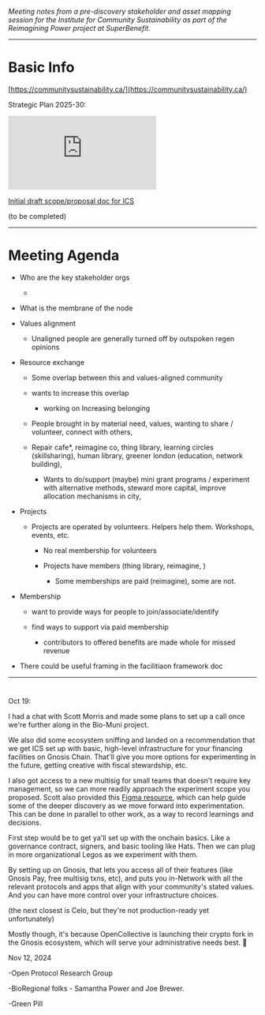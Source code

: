 _Meeting notes from a pre-discovery stakeholder and asset mapping session for the Institute for Community Sustainability as part of the Reimagining Power project at SuperBenefit._

---

# Basic Info

[https://communitysustainability.ca/](https://communitysustainability.ca/)

Strategic Plan 2025-30:

![DRAFT_ICS_Strategic_Plan_2025-2030_-_July_2024.pdf](https://cdn.charmverse.io/user-content/215aa41f-717d-493c-a04b-09eaa7ea95fa/ebe93d6e-6ecc-41cb-8c69-13eae3b382a3/DRAFT_ICS_Strategic_Plan_2025-2030_-_July_2024.pdf)

[Initial draft scope/proposal doc for ICS](https://docs.google.com/document/d/1K8_Zpqt5sSBESR4QR4Gu3ImTiptPF0GweQdT3ow7LOo/edit#heading=h.7ya7dda5edzb)

  (to be completed)

---

# Meeting Agenda

- Who are the key stakeholder orgs

  - 

-  What is the membrane of the node

  - Values alignment

    - Unaligned people are generally turned off by outspoken regen opinions

  - Resource exchange

    - Some overlap between this and values-aligned community

    - wants to increase this overlap

      - working on Increasing belonging

    - People brought in by material need, values, wanting to share / volunteer, connect with others, 

    - Repair cafe\*, reimagine co, thing library, learning circles (skillsharing), human library, greener london (education, network building), 

      - Wants to do/support (maybe) mini grant programs / experiment with alternative methods, steward more capital, improve allocation mechanisms in city, 

  - Projects

    - Projects are operated by volunteers. Helpers help them. Workshops, events, etc. 

      - No real membership for volunteers

      - Projects have members (thing library, reimagine, )

        - Some memberships are paid (reimagine), some are not.

- Membership

  - want to provide ways for people to join/associate/identify

  - find ways to support via paid membership

    - contributors to offered benefits are made whole for missed revenue

- There could be useful framing in the facilitiaon framework doc  

---

# 

Oct 19:

I had a chat with Scott Morris and made some plans to set up a call once we're further along in the Bio-Muni project.

We also did some ecosystem sniffing and landed on a recommendation that we get ICS set up with basic, high-level infrastructure for your financing facilities on Gnosis Chain. That'll give you more options for experimenting in the future, getting creative with fiscal stewardship, etc.

I also got access to a new multisig for small teams that doesn't require key management, so we can more readily approach the experiment scope you proposed. Scott also provided this [Figma resource](https://www.figma.com/board/F4mjtohKgwIiGBp7oHq7z1/Value-Flow-Compass-Template?node-id=0-1&t=iL5hClFjHpVe9OVb-1), which can help guide some of the deeper discovery as we move forward into experimentation. This can be done in parallel to other work, as a way to record learnings and decisions.

First step would be to get ya'll set up with the onchain basics. Like a governance contract, signers, and basic tooling like Hats. Then we can plug in more organizational Legos as we experiment with them.

By setting up on Gnosis, that lets you access all of their features (like Gnosis Pay, free multisig txns, etc), and puts you in-Network with all the relevant protocols and apps that align with your community's stated values. And you can have more control over your infrastructure choices.

(the next closest is Celo, but they're not production-ready yet unfortunately)

Mostly though, it's because OpenCollective is launching their crypto fork in the Gnosis ecosystem, which will serve your administrative needs best. 🙂

Nov 12, 2024

-Open Protocol Research Group

-BioRegional folks - Samantha Power and Joe Brewer. 

-Green Pill